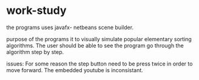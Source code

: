work-study
==========

the programs uses javafx- netbeans scene builder.

purpose of the programs it to visually simulate popular elementary sorting algorithms. The user should be able to see the program
go through the algorithm step by step.


issues:
 For some reason the step button need to be press twice in order to move forward.
 The embedded youtube is inconsistant.
